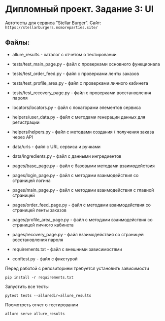 # Дипломный проект. Задание 3: UI

Автотесты для сервиса  "Stellar Burger". 
Сайт: `https://stellarburgers.nomoreparties.site/`

## Файлы:
- allure_results - каталог с отчетом о тестировании

- tests/test_main_page.py - файл с проверками основного функционала 
- tests/test_order_feed.py - файл с проверками ленты заказов
- tests/test_profile_area.py - файл с проверками личного кабинета
- tests/test_recovery_page.py - файл с проверками восстановления пароля

- locators/locators.py - файл с локаторами элементов сервиса

- helpers/user_data.py - файл с методами генерации данных для регистрации
- helpers/helpers.py - файл с методами создания / получения заказа через API

- data/urls - файл с URL сервиса и ручками
- data/ingredients.py -  файл с данными ингредиентов



- pages/base_page.py - файл с базовыми методами взаимодействия
- pages/login_page.py - файл с методами взаимодействия со страницей логина
- pages/main_page.py - файл с методами взаимодействия с главной страницей
- pages/order_feed_page.py - файл с методами взаимодействия со страницей ленты заказов
- pages/profile_area_page.py - файл с методами взаимодействия со страницей личного кабинета
- pages/recovery_page.py - файл взаимодействия со страницей восстановления пароля

- requirements.txt - файл с внешними зависимостями
- conftest.py - файл с фикстурой

Перед работой с репозиторием требуется установить зависимости 
```
pip install -r requirements.txt
```
Запустить все тесты
```
pytest tests --alluredir=allure_results
```
Посмотреть отчет о тестировании
```
allure serve allure_results
```

